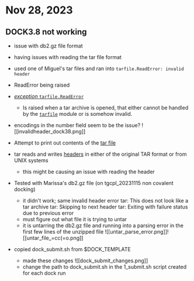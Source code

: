 # Nov 28, 2023 
## DOCK3.8 not working
- issue with db2.gz file format 
- having issues with reading the tar file format 
- used one of Miguel's tar files and ran into `tarfile.ReadError: invalid header` 
- ReadError being raised 
- [_exception_ `tarfile.ReadError`](https://python.readthedocs.io/en/latest/library/tarfile.html#tarfile.ReadError "Permalink to this definition")
	- Is raised when a tar archive is opened, that either cannot be handled by the [`tarfile`](https://python.readthedocs.io/en/latest/library/tarfile.html#module-tarfile "tarfile: Read and write tar-format archive files.") module or is somehow invalid.
- encodings in the number field seem to be the issue?
![[invalidheader_dock38.png]]

- Attempt to print out contents of the [tar file](https://unix.stackexchange.com/questions/208482/view-a-file-in-a-tar-archive-without-extracting-it)
- tar reads and writes [headers](https://www.ibm.com/docs/en/zos/2.1.0?topic=formats-tar-format-tar-archives) in either of the original TAR format or from UNIX systems 
	- this might be causing an issue with reading the header
- Tested with Marissa's db2.gz file (on tgcpl_20231115 non covalent docking)
	- it didn't work; same invalid header error 
	tar: This does not look like a tar archive
	tar: Skipping to next header
	tar: Exiting with failure status due to previous error
	- must figure out what file it is trying to untar 
	- it is untarring the db2.gz file and running into a parsing error in the first few lines of the unzipped file ![[untar_parse_error.png]]![[untar_file_=cc(=o.png]]
- copied dock_submit.sh from $DOCK_TEMPLATE
	- made these changes
	![[dock_submit_changes.png]]
	- change the path to dock_submit.sh in the 1_submit.sh script created for each dock run 